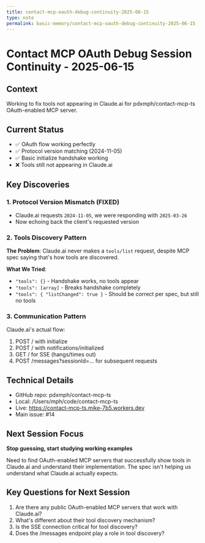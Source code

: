 ```yaml
---
title: contact-mcp-oauth-debug-continuity-2025-06-15
type: note
permalink: basic-memory/contact-mcp-oauth-debug-continuity-2025-06-15
---
```


# Contact MCP OAuth Debug Session Continuity - 2025-06-15

## Context
Working to fix tools not appearing in Claude.ai for pdxmph/contact-mcp-ts OAuth-enabled MCP server.

## Current Status
- ✅ OAuth flow working perfectly
- ✅ Protocol version matching (2024-11-05)
- ✅ Basic initialize handshake working
- ❌ Tools still not appearing in Claude.ai

## Key Discoveries

### 1. Protocol Version Mismatch (FIXED)
- Claude.ai requests `2024-11-05`, we were responding with `2025-03-26`
- Now echoing back the client's requested version

### 2. Tools Discovery Pattern
**The Problem**: Claude.ai never makes a `tools/list` request, despite MCP spec saying that's how tools are discovered.

**What We Tried**:
- `"tools": {}` - Handshake works, no tools appear
- `"tools": [array]` - Breaks handshake completely
- `"tools": { "listChanged": true }` - Should be correct per spec, but still no tools

### 3. Communication Pattern
Claude.ai's actual flow:
1. POST / with initialize
2. POST / with notifications/initialized
3. GET / for SSE (hangs/times out)
4. POST /messages?sessionId=... for subsequent requests

## Technical Details
- GitHub repo: pdxmph/contact-mcp-ts
- Local: /Users/mph/code/contact-mcp-ts
- Live: https://contact-mcp-ts.mike-7b5.workers.dev
- Main issue: #14

## Next Session Focus
**Stop guessing, start studying working examples**

Need to find OAuth-enabled MCP servers that successfully show tools in Claude.ai and understand their implementation. The spec isn't helping us understand what Claude.ai actually expects.

## Key Questions for Next Session
1. Are there any public OAuth-enabled MCP servers that work with Claude.ai?
2. What's different about their tool discovery mechanism?
3. Is the SSE connection critical for tool discovery?
4. Does the /messages endpoint play a role in tool discovery?